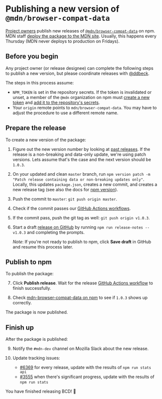 # Publishing a new version of `@mdn/browser-compat-data`

[Project owners](/GOVERNANCE.md#owners) publish new releases of [`@mdn/browser-compat-data`](https://www.npmjs.com/package/@mdn/browser-compat-data) on npm.
MDN staff [deploy the package to the MDN site](contributing.md#updating-compatibility-tables-on-mdn).
Usually, this happens every Thursday (MDN never deploys to production on Fridays).

## Before you begin

Any project owner (or release designee) can complete the following steps to publish a new version, but please coordinate releases with [@ddbeck](https://github.com/ddbeck).

The steps in this process assume:

- `NPM_TOKEN` is set in the repository secrets. If the token is invalidated or unset, a member of the `@mdn` organization on npm must [create a new token](https://docs.npmjs.com/creating-and-viewing-authentication-tokens) and [add it to the repository's secrets](https://docs.github.com/en/actions/configuring-and-managing-workflows/creating-and-storing-encrypted-secrets#creating-encrypted-secrets-for-a-repository).
- Your `origin` remote points to `mdn/browser-compat-data`. You may have to adjust the procedure to use a different remote name.

## Prepare the release

To create a new version of the package:

1. Figure out the new version number by looking at [past releases](https://github.com/mdn/browser-compat-data/releases). If the release is a non-breaking and data-only update, we're using patch versions. Lets assume that's the case and the next version should be `1.0.3`.

2. On your updated and clean `master` branch, run `npm version patch -m "Patch release containing data or non-breaking updates only"`. Locally, this updates `package.json`, creates a new commit, and creates a new release tag (see also the docs for [npm version](https://docs.npmjs.com/cli/version)).

3. Push the commit to `master`: `git push origin master`.

4. Check if the commit passes our [GitHub Actions workflows](https://github.com/mdn/browser-compat-data/actions).

5. If the commit pass, push the git tag as well: `git push origin v1.0.3`.

6. Start a draft [release on GitHub](https://github.com/mdn/browser-compat-data/releases) by running `npm run release-notes -- v1.0.3` and completing the prompts.

   _Note_: If you're not ready to publish to npm, click **Save draft** in GitHub and resume this process later.

## Publish to npm

To publish the package:

7. Click **Publish release**. Wait for the release [GitHub Actions workflow](https://github.com/mdn/browser-compat-data/actions) to finish successfully.

8. Check [mdn-browser-compat-data on npm](https://www.npmjs.com/package/mdn-browser-compat-data) to see if `1.0.3` shows up correctly.

The package is now published.

## Finish up

After the package is published:

9. Notify the `#mdn-dev` channel on Mozilla Slack about the new release.

10. Update tracking issues:

    - [#6369](https://github.com/mdn/browser-compat-data/issues/6369) for every release, update with the results of `npm run stats api`
    - [#3555](https://github.com/mdn/browser-compat-data/issues/3555) when there's significant progress, update with the results of `npm run stats`

You have finished releasing BCD! 🎉
